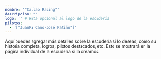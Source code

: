 ```yaml
---
nombre: '"Callao Racing"'
descripcion: ""
logo: '' # Ruta opcional al logo de la escudería
pilotos:
  - '["JuanPa Cano-José Patiño"]'
---
```


Aquí puedes agregar más detalles sobre la escudería si lo deseas, como su historia completa, logros, pilotos destacados, etc. Esto se mostrará en la página individual de la escudería si la creamos.
